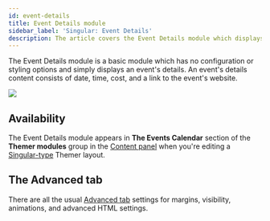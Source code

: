 ```yaml
---
id: event-details
title: Event Details module
sidebar_label: 'Singular: Event Details'
description: The article covers the Event Details module which displays an event's details.
---
```


The Event Details module is a basic module which has no configuration or styling options and simply displays an event's details. An event's details content consists of date, time, cost, and a link to the event's website.

![](/img/beaver-themer/integrations--tec--event-details--1.jpg)

## Availability

The Event Details module appears in **The Events Calendar** section of the **Themer modules** group in the [Content panel](/beaver-builder/getting-started/bb-editor-basics/content-panel) when you're editing a [Singular-type](/layout-types-modules/singular/overview.md) Themer layout.

## The Advanced tab

There are all the usual [Advanced tab](/beaver-builder/layouts/advanced-tab) settings for margins, visibility, animations, and advanced HTML settings.
